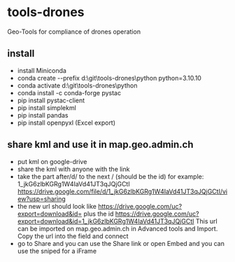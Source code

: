 # tools-drones

Geo-Tools for compliance of drones operation

## install

- install Miniconda
- conda create --prefix d:\git\tools-drones\python python=3.10.10
- conda activate d:\git\tools-drones\python
- conda install -c conda-forge pystac
- pip install pystac-client
- pip install simplekml
- pip install pandas
- pip install openpyxl (Excel export)

## share kml and use it in map.geo.admin.ch

- put kml on google-drive
- share the kml with anyone with the link
- take the part after/d/ to the next / (should be the id) for example: 1_jkG6zlbKGRg1W4IaVd41JT3qJQjGCtI
  <https://drive.google.com/file/d/1_jkG6zlbKGRg1W4IaVd41JT3qJQjGCtI/view?usp=sharing>
- the new url should look like <https://drive.google.com/uc?export=download&id=> plus the id 
  <https://drive.google.com/uc?export=download&id=1_jkG6zlbKGRg1W4IaVd41JT3qJQjGCtI>
  This url can be imported on map.geo.admin.ch in Advanced tools and Import. Copy the url into the field and connect
- go to Share and you can use the Share link or open Embed and you can use the sniped for a iFrame
